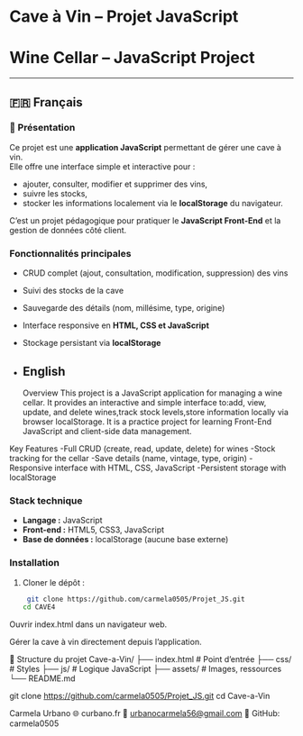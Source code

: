 # Cave à Vin – Projet JavaScript  
# Wine Cellar – JavaScript Project  

---

## 🇫🇷 Français
### 📌 Présentation
Ce projet est une **application JavaScript** permettant de gérer une cave à vin.  
Elle offre une interface simple et interactive pour :  
- ajouter, consulter, modifier et supprimer des vins,  
- suivre les stocks,  
- stocker les informations localement via le **localStorage** du navigateur.  

C’est un projet pédagogique pour pratiquer le **JavaScript Front-End** et la gestion de données côté client.  

###  Fonctionnalités principales
-  CRUD complet (ajout, consultation, modification, suppression) des vins  
-  Suivi des stocks de la cave  
-  Sauvegarde des détails (nom, millésime, type, origine)  
-  Interface responsive en **HTML, CSS et JavaScript**  
-  Stockage persistant via **localStorage**

-  ## English
   Overview
This project is a JavaScript application for managing a wine cellar.
It provides an interactive and simple interface to:add, view, update, and delete wines,track stock levels,store information locally via browser localStorage.
It is a practice project for learning Front-End JavaScript and client-side data management.

Key Features
-Full CRUD (create, read, update, delete) for wines
-Stock tracking for the cellar
-Save details (name, vintage, type, origin)
-Responsive interface with HTML, CSS, JavaScript
-Persistent storage with localStorage

###  Stack technique
- **Langage :** JavaScript  
- **Front-end :** HTML5, CSS3, JavaScript  
- **Base de données :** localStorage (aucune base externe)  

###  Installation
1. Cloner le dépôt :
   ```bash
    git clone https://github.com/carmela0505/Projet_JS.git
   cd CAVE4

Ouvrir index.html dans un navigateur web.

Gérer la cave à vin directement depuis l’application.

📖 Structure du projet
Cave-a-Vin/
├── index.html       # Point d’entrée
├── css/             # Styles
├── js/              # Logique JavaScript
├── assets/          # Images, ressources
└── README.md
   
   git clone https://github.com/carmela0505/Projet_JS.git
   cd Cave-a-Vin

Carmela Urbano
🌐 curbano.fr
📧 urbanocarmela56@gmail.com
💼 GitHub: carmela0505
   
